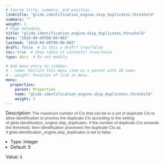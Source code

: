 ```yaml
---
# Course title, summary, and position.
linktitle: "glide.identification_engine.skip_duplicates.threshold"
summary: ""
weight: 1
# Page metadata.
title: "glide.identification_engine.skip_duplicates.threshold"
date: "2018-09-09T00:00:00Z"
lastmod: "2018-09-09T00:00:00Z"
draft: false  # Is this a draft? true/false
toc: true  # Show table of contents? true/false
type: docs  # Do not modify.

# Add menu entry to sidebar.
# - name: Declare this menu item as a parent with ID name.
# - weight: Position of link in menu.
menu:
  properties:
    parent: Properties
    name: "glide.identification_engine.skip_duplicates.threshold"
    weight: 1
---
```


Description: <span style = 'font-family: Arial; font-size: 13px; color: #4a4a4a;'>The maximum number of CIs that can be in a set of duplicate CIs to allow identification to process the duplicate CIs according to the setting of glide.identification_engine.skip_duplicates. If the number of duplicate CIs exceeds the threshold, then identification processes the duplicate CIs as if glide.identification_engine.skip_duplicates is set to false.<ul style='margin: 0px; padding-left:15px;'><li>Type: Integer</li><li>Default: 5</li></ul></span>


Value: `5`